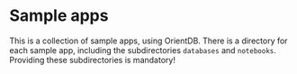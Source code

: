 # Sample apps
This is a collection of sample apps, using OrientDB.
There is a directory for each sample app, including the subdirectories `databases` and `notebooks`. Providing these subdirectories is mandatory!